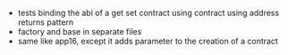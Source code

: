 * tests binding the abi of a get set contract using contract using address returns pattern
* factory and base in separate files
* same like app16, except it adds parameter to the creation of a contract
